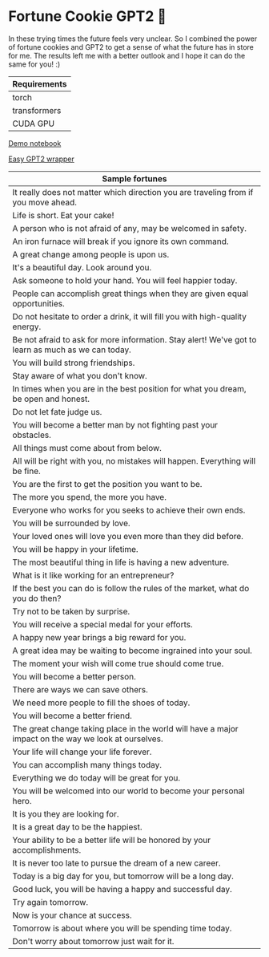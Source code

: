 # Fortune Cookie GPT2 :fortune_cookie:

In these trying times the future feels very unclear. So I combined the power of fortune cookies and GPT2 to get a sense of what the future has in store for me. The results left me with a better outlook and I hope it can do the same for you! :)

| Requirements |
| ------ |
| torch |
| transformers |
| CUDA GPU |

[Demo notebook](https://github.com/simon-larsson/fortune-cookie-gpt2/blob/master/demo_notebook.ipynb)

[Easy GPT2 wrapper](https://github.com/simon-larsson/fortune-cookie-gpt2/blob/master/demo_notebook.ipynb)

| Sample fortunes |
| ------ | 
|It really does not matter which direction you are traveling from if you move ahead.|
|Life is short. Eat your cake! |
|A person who is not afraid of any, may be welcomed in safety.|
|An iron furnace will break if you ignore its own command.|
|A great change among people is upon us.|
|It's a beautiful day. Look around you.|
|Ask someone to hold your hand. You will feel happier today.|
|People can accomplish great things when they are given equal opportunities.|
|Do not hesitate to order a drink, it will fill you with high-quality energy.|
|Be not afraid to ask for more information. Stay alert! We've got to learn as much as we can today.|
|You will build strong friendships.|
|Stay aware of what you don't know.|
|In times when you are in the best position for what you dream, be open and honest.|
|Do not let fate judge us.|
|You will become a better man by not fighting past your obstacles.|
|All things must come about from below.|
|All will be right with you, no mistakes will happen. Everything will be fine.|
|You are the first to get the position you want to be.|
|The more you spend, the more you have.|
|Everyone who works for you seeks to achieve their own ends.|
|You will be surrounded by love.|
|Your loved ones will love you even more than they did before.|
|You will be happy in your lifetime.|
|The most beautiful thing in life is having a new adventure.|
|What is it like working for an entrepreneur?|
|If the best you can do is follow the rules of the market, what do you do then?|
|Try not to be taken by surprise.|
|You will receive a special medal for your efforts.|
|A happy new year brings a big reward for you.|
|A great idea may be waiting to become ingrained into your soul.|
|The moment your wish will come true should come true.|
|You will become a better person.|
|There are ways we can save others.|
|We need more people to fill the shoes of today.|
|You will become a better friend.|
|The great change taking place in the world will have a major impact on the way we look at ourselves.|
|Your life will change your life forever.|
|You can accomplish many things today.|
|Everything we do today will be great for you.|
|You will be welcomed into our world to become your personal hero.|
|It is you they are looking for.|
|It is a great day to be the happiest.|
|Your ability to be a better life will be honored by your accomplishments.|
|It is never too late to pursue the dream of a new career.|
|Today is a big day for you, but tomorrow will be a long day.|
|Good luck, you will be having a happy and successful day.|
|Try again tomorrow.|
|Now is your chance at success.|
|Tomorrow is about where you will be spending time today.|
|Don't worry about tomorrow just wait for it.|
